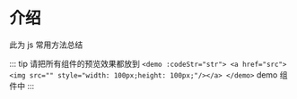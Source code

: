 # 介绍

此为 js 常用方法总结

::: tip
请把所有组件的预览效果都放到 `<demo :codeStr="str"> <a href="src"><img src="" style="width: 100px;height: 100px;"/></a> </demo>` demo 组件中
:::
